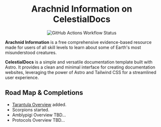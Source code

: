 <h1 align="center">Arachnid Information on CelestialDocs</h1>

<p align="center">
<img alt="GitHub Actions Workflow Status" src="https://img.shields.io/github/actions/workflow/status/HYP3R00T/CelestialDocs/deploy.yml?style=for-the-badge&labelColor=363a4f&color=8aadf4">
</p>

**Arachnid Information** is a free comprehensive evidence-based resource made for users of all skill levels to learn about some of Earth's most misunderstood creatures. 

**CelestialDocs** is a simple and versatile documentation template built with Astro. It provides a clean and minimal interface for creating documentation websites, leveraging the power of Astro and Tailwind CSS for a streamlined user experience.

## Road Map & Completions

- [Tarantula Overview](https://wiki.arachnid.info/arachnids/tarantulas) added.
- Scorpions started.
- Amblypigi Overview TBD...
- Protocols Overview TBD...
